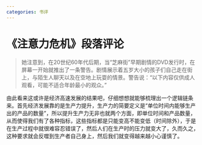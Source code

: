 ```yaml
---
categories: 书评
---
```


# 《注意力危机》段落评论

> 她注意到，在20世纪60年代后期，当“芝麻街”早期剧情的DVD发行时，在屏幕一开始就推出了一条警告。剧情展示着五岁大小的孩子们自己走在街上，与陌生人聊天以及在空地上玩耍的情景。警告说：“以下内容仅供成人观看，可能不适合年龄最小的观众。”

由此看来这或许是经济高速发展的结果吧，仔细想想就能够梳理出一个逻辑链条来。首先经济发展靠的是生产力提升，生产力的简要定义是“单位时间内能够生产出的产品的数量”，所以提升生产力无非也就两个方面，即单位时间和产品数量，从而使得我们有了各种指标，这些指标都是只能变高不能变低（时间除外），于是在生产过程中就很难容忍错误了，然后人们在生产时的压力就变大了，久而久之，这种要求就会反噬到生产者自己身上，然后我们就变得越来越小心谨慎了。

